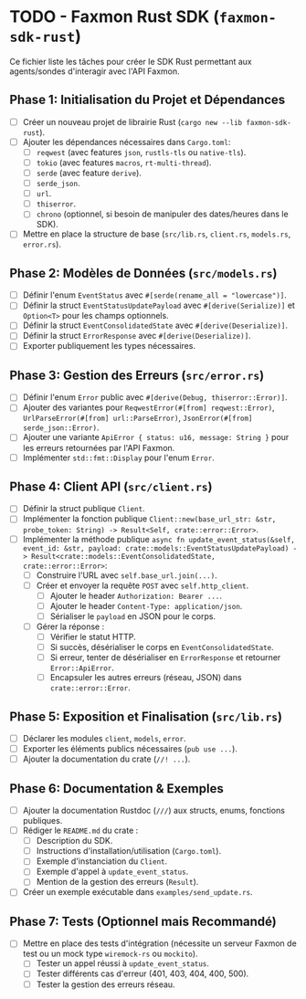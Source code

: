 # TODO - Faxmon Rust SDK (`faxmon-sdk-rust`)

Ce fichier liste les tâches pour créer le SDK Rust permettant aux agents/sondes d'interagir avec l'API Faxmon.

## Phase 1: Initialisation du Projet et Dépendances

* [ ] Créer un nouveau projet de librairie Rust (`cargo new --lib faxmon-sdk-rust`).
* [ ] Ajouter les dépendances nécessaires dans `Cargo.toml`:
    * [ ] `reqwest` (avec features `json`, `rustls-tls` ou `native-tls`).
    * [ ] `tokio` (avec features `macros`, `rt-multi-thread`).
    * [ ] `serde` (avec feature `derive`).
    * [ ] `serde_json`.
    * [ ] `url`.
    * [ ] `thiserror`.
    * [ ] `chrono` (optionnel, si besoin de manipuler des dates/heures dans le SDK).
* [ ] Mettre en place la structure de base (`src/lib.rs`, `client.rs`, `models.rs`, `error.rs`).

## Phase 2: Modèles de Données (`src/models.rs`)

* [ ] Définir l'enum `EventStatus` avec `#[serde(rename_all = "lowercase")]`.
* [ ] Définir la struct `EventStatusUpdatePayload` avec `#[derive(Serialize)]` et `Option<T>` pour les champs optionnels.
* [ ] Définir la struct `EventConsolidatedState` avec `#[derive(Deserialize)]`.
* [ ] Définir la struct `ErrorResponse` avec `#[derive(Deserialize)]`.
* [ ] Exporter publiquement les types nécessaires.

## Phase 3: Gestion des Erreurs (`src/error.rs`)

* [ ] Définir l'enum `Error` public avec `#[derive(Debug, thiserror::Error)]`.
* [ ] Ajouter des variantes pour `ReqwestError(#[from] reqwest::Error)`, `UrlParseError(#[from] url::ParseError)`, `JsonError(#[from] serde_json::Error)`.
* [ ] Ajouter une variante `ApiError { status: u16, message: String }` pour les erreurs retournées par l'API Faxmon.
* [ ] Implémenter `std::fmt::Display` pour l'enum `Error`.

## Phase 4: Client API (`src/client.rs`)

* [ ] Définir la struct publique `Client`.
* [ ] Implémenter la fonction publique `Client::new(base_url_str: &str, probe_token: String) -> Result<Self, crate::error::Error>`.
* [ ] Implémenter la méthode publique `async fn update_event_status(&self, event_id: &str, payload: crate::models::EventStatusUpdatePayload) -> Result<crate::models::EventConsolidatedState, crate::error::Error>`:
    * [ ] Construire l'URL avec `self.base_url.join(...)`.
    * [ ] Créer et envoyer la requête `POST` avec `self.http_client`.
        * [ ] Ajouter le header `Authorization: Bearer ...`.
        * [ ] Ajouter le header `Content-Type: application/json`.
        * [ ] Sérialiser le `payload` en JSON pour le corps.
    * [ ] Gérer la réponse :
        * [ ] Vérifier le statut HTTP.
        * [ ] Si succès, désérialiser le corps en `EventConsolidatedState`.
        * [ ] Si erreur, tenter de désérialiser en `ErrorResponse` et retourner `Error::ApiError`.
        * [ ] Encapsuler les autres erreurs (réseau, JSON) dans `crate::error::Error`.

## Phase 5: Exposition et Finalisation (`src/lib.rs`)

* [ ] Déclarer les modules `client`, `models`, `error`.
* [ ] Exporter les éléments publics nécessaires (`pub use ...`).
* [ ] Ajouter la documentation du crate (`//! ...`).

## Phase 6: Documentation & Exemples

* [ ] Ajouter la documentation Rustdoc (`///`) aux structs, enums, fonctions publiques.
* [ ] Rédiger le `README.md` du crate :
    * [ ] Description du SDK.
    * [ ] Instructions d'installation/utilisation (`Cargo.toml`).
    * [ ] Exemple d'instanciation du `Client`.
    * [ ] Exemple d'appel à `update_event_status`.
    * [ ] Mention de la gestion des erreurs (`Result`).
* [ ] Créer un exemple exécutable dans `examples/send_update.rs`.

## Phase 7: Tests (Optionnel mais Recommandé)

* [ ] Mettre en place des tests d'intégration (nécessite un serveur Faxmon de test ou un mock type `wiremock-rs` ou `mockito`).
    * [ ] Tester un appel réussi à `update_event_status`.
    * [ ] Tester différents cas d'erreur (401, 403, 404, 400, 500).
    * [ ] Tester la gestion des erreurs réseau.